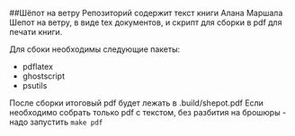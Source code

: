 ##Шёпот на ветру
Репозиторий содержит текст книги Алана Маршала Шепот на ветру, в виде tex документов, и скрипт для сборки в pdf для печати книги.

Для сбоки необходимы следующие пакеты:
* pdflatex
* ghostscript
* psutils

После сборки итоговый pdf будет лежать в .build/shepot.pdf
Если необходимо собрать только pdf с текстом, без разбития на брошюры - надо запустить ```make pdf```

